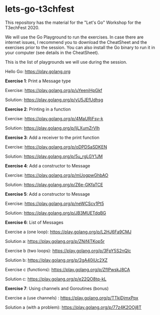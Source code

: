 # lets-go-t3chfest

This repository has the material for the "Let's Go" Workshop for the T3echFest 2020.

We will use the Go Playground to run the exercises. In case there are internet issues, I recommend you to download the CheatSheet and the exercises prior to the session. You can also install the Go binary to run it in your computer (see details in the CheatSheet).

This is the list of playgrounds we will use during the session.

Hello Go: https://play.golang.org

**Exercise 1**: Print a Message type

Exercise: https://play.golang.org/p/uYeeniHpGkf

Solution: https://play.golang.org/p/yU5JEfUdhsg

**Exercise 2**: Printing in a function

Exercise: https://play.golang.org/p/4MaURiFsv-k

Solution: https://play.golang.org/p/ljLXumZrVlh

**Exercise 3**: Add a receiver to the print function

Exercise: https://play.golang.org/p/oDPDSaSDKEN

Solution: https://play.golang.org/p/5u_rgLGY1JM

**Exercise 4**: Add a constructor to Message

Exercise: https://play.golang.org/p/mUogpwGhbAO

Solution: https://play.golang.org/p/Z6e-GKfaTCE

**Exercise 5**: Add a constructor to Message

Exercise: https://play.golang.org/p/neWCScv1Pt5

Solution: https://play.golang.org/p/JB3MUETdqBG

**Exercise 6**: List of Messages

Exercise a (one loop): https://play.golang.org/p/L2HJ6Fa9CMJ

Solution a: https://play.golang.org/p/ZNif4TKop5r

Exercise b (two loops): https://play.golang.org/p/3FpY5S2nQlc

Solution b: https://play.golang.org/p/2gA40iUc2XZ

Exercise c (functions): https://play.golang.org/p/ZfIPwskJ8CA

Solution c: https://play.golang.org/p/e22QO8tq-kL

**Exercise 7**: Using channels and Goroutines (bonus)

Exercise a (use channels) : https://play.golang.org/p/TTkjDjmxPpx

Solution a (with a problem): https://play.golang.org/p/77z4K2OOj8T

